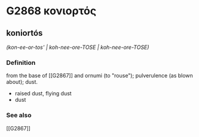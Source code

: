 # G2868 κονιορτός

## koniortós

_(kon-ee-or-tos' | koh-nee-ore-TOSE | koh-nee-ore-TOSE)_

### Definition

from the base of [[G2867]] and ornumi (to "rouse"); pulverulence (as blown about); dust.

- raised dust, flying dust
- dust

### See also

[[G2867]]

